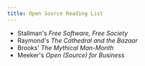```yaml
---
title: Open Source Reading List
---
```


- Stallman's _Free Software, Free Society_
- Raymond's _The Cathedral and the Bazaar_
- Brooks' _The Mythical Man-Month_
- Meeker's _Open (Source) for Business_
